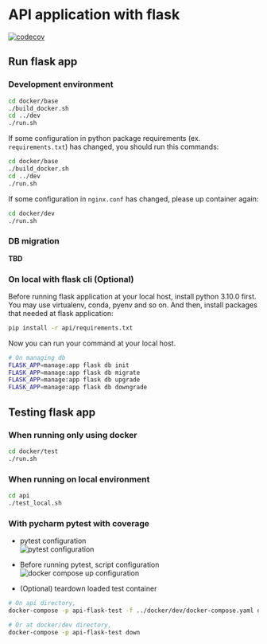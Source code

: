 # API application with flask

[![codecov](https://codecov.io/gh/jmg7173/boiler-plates-and-examples/branch/main/graph/badge.svg?token=SF2LV9A3N8)](https://codecov.io/gh/jmg7173/boiler-plates-and-examples)

## Run flask app

### Development environment
```bash
cd docker/base
./build_docker.sh
cd ../dev
./run.sh
```

If some configuration in python package requirements (ex. `requirements.txt`) has changed,
you should run this commands:
```bash
cd docker/base
./build_docker.sh
cd ../dev
./run.sh
```

If some configuration in `nginx.conf` has changed, please up container again:
```bash
cd docker/dev
./run.sh
```

### DB migration
**TBD**

### On local with flask cli (Optional)
Before running flask application at your local host, install python 3.10.0 first.  
You may use virtualenv, conda, pyenv and so on. And then, install packages that needed at flask application:
```bash
pip install -r api/requirements.txt
```
Now you can run your command at your local host.
```bash
# On managing db
FLASK_APP=manage:app flask db init
FLASK_APP=manage:app flask db migrate
FLASK_APP=manage:app flask db upgrade
FLASK_APP=manage:app flask db downgrade 
```

## Testing flask app
### When running only using docker
```bash
cd docker/test
./run.sh
```

### When running on local environment
```bash
cd api
./test_local.sh
```

### With pycharm pytest with coverage
* pytest configuration  
![pytest configuration](https://user-images.githubusercontent.com/9067305/148078370-2f945c3f-60c5-4283-be15-5595fc6e4f03.png)

* Before running pytest, script configuration  
![docker compose up configuration](https://user-images.githubusercontent.com/9067305/148078272-561efc1b-b467-498c-b26c-e0b9012bd5ad.png)

* (Optional) teardown loaded test container  
```bash
# On api directory,
docker-compose -p api-flask-test -f ../docker/dev/docker-compose.yaml down

# Or at docker/dev directory,
docker-compose -p api-flask-test down
```
